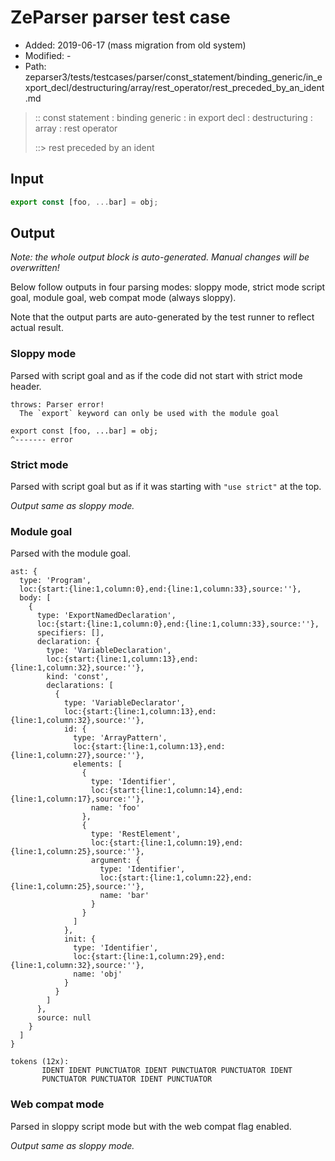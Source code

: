 # ZeParser parser test case

- Added: 2019-06-17 (mass migration from old system)
- Modified: -
- Path: zeparser3/tests/testcases/parser/const_statement/binding_generic/in_export_decl/destructuring/array/rest_operator/rest_preceded_by_an_ident.md

> :: const statement : binding generic : in export decl : destructuring : array : rest operator
>
> ::> rest preceded by an ident

## Input

`````js
export const [foo, ...bar] = obj;
`````

## Output

_Note: the whole output block is auto-generated. Manual changes will be overwritten!_

Below follow outputs in four parsing modes: sloppy mode, strict mode script goal, module goal, web compat mode (always sloppy).

Note that the output parts are auto-generated by the test runner to reflect actual result.

### Sloppy mode

Parsed with script goal and as if the code did not start with strict mode header.

`````
throws: Parser error!
  The `export` keyword can only be used with the module goal

export const [foo, ...bar] = obj;
^------- error
`````

### Strict mode

Parsed with script goal but as if it was starting with `"use strict"` at the top.

_Output same as sloppy mode._

### Module goal

Parsed with the module goal.

`````
ast: {
  type: 'Program',
  loc:{start:{line:1,column:0},end:{line:1,column:33},source:''},
  body: [
    {
      type: 'ExportNamedDeclaration',
      loc:{start:{line:1,column:0},end:{line:1,column:33},source:''},
      specifiers: [],
      declaration: {
        type: 'VariableDeclaration',
        loc:{start:{line:1,column:13},end:{line:1,column:32},source:''},
        kind: 'const',
        declarations: [
          {
            type: 'VariableDeclarator',
            loc:{start:{line:1,column:13},end:{line:1,column:32},source:''},
            id: {
              type: 'ArrayPattern',
              loc:{start:{line:1,column:13},end:{line:1,column:27},source:''},
              elements: [
                {
                  type: 'Identifier',
                  loc:{start:{line:1,column:14},end:{line:1,column:17},source:''},
                  name: 'foo'
                },
                {
                  type: 'RestElement',
                  loc:{start:{line:1,column:19},end:{line:1,column:25},source:''},
                  argument: {
                    type: 'Identifier',
                    loc:{start:{line:1,column:22},end:{line:1,column:25},source:''},
                    name: 'bar'
                  }
                }
              ]
            },
            init: {
              type: 'Identifier',
              loc:{start:{line:1,column:29},end:{line:1,column:32},source:''},
              name: 'obj'
            }
          }
        ]
      },
      source: null
    }
  ]
}

tokens (12x):
       IDENT IDENT PUNCTUATOR IDENT PUNCTUATOR PUNCTUATOR IDENT
       PUNCTUATOR PUNCTUATOR IDENT PUNCTUATOR
`````


### Web compat mode

Parsed in sloppy script mode but with the web compat flag enabled.

_Output same as sloppy mode._
